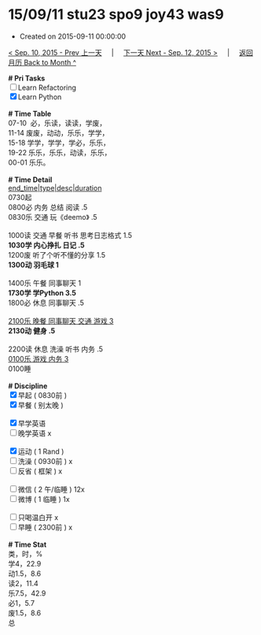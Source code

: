 # 15/09/11 stu23 spo9 joy43 was9

- Created on 2015-09-11 00:00:00

[< Sep. 10, 2015 - Prev 上一天](/_archived/lifelogs/2015/09/d10.md) &nbsp; &nbsp; | &nbsp; &nbsp; [下一天 Next - Sep. 12, 2015 >](/_archived/lifelogs/2015/09/d12.md) &nbsp; &nbsp; |  &nbsp; &nbsp; [返回月历 Back to Month ^](/_archived/lifelogs/2015/09/index.md)
<br/><div><strong># Pri Tasks</strong></div><div><input type="checkbox"/>Learn Refactoring</div><div><input checked="true" type="checkbox"/>Learn Python</div><div><br/></div><div><b># Time Table</b></div><div>07-10  必，乐读，读读，学废，</div><div>11-14 废废，动动，乐乐，学学，</div><div>15-18 学学，学学，学必，乐乐，</div><div>19-22 乐乐，乐乐，动读，乐乐，</div><div>00-01 乐乐。</div><div><br/></div><div><b># Time Detail</b></div><div><u>end_time|type|desc|duration</u></div><div>0730起</div><div>0800必 内务 总结 阅读 .5</div><div>0830乐 交通 玩《deemo》 .5</div><div><br/></div><div>1000读 交通 早餐 听书 思考日志格式 1.5</div><div><b>1030学 内心挣扎 日记 .5</b></div><div>1200废 听了个听不懂的分享 1.5</div><div><b>1300动 羽毛球 1</b></div><div><br clear="none"/></div><div>1400乐 午餐 同事聊天 1</div><div><strong>1730学 学Python 3.5</strong></div><div>1800必 休息 同事聊天 .5</div><div><br/></div><div><u>2100乐 晚餐 同事聊天 交通 游戏 3</u></div><div><b>2130动 健身 .5</b></div><div><b><br/></b></div><div>2200读 休息 洗澡 听书 内务 .5</div><div><u>0100乐 游戏 内务 3</u></div><div>0100睡</div><div><br/></div><div><b># Discipline</b></div><div><input checked="true" type="checkbox"/>早起 ( 0830前 ) </div><div><input checked="true" type="checkbox"/>早餐 ( 别太晚 ) </div><div><br/></div><div><input checked="true" type="checkbox"/>早学英语 </div><div><input type="checkbox"/>晚学英语 x</div><div><br/></div><div><input checked="true" type="checkbox"/>运动 ( 1 Rand ) </div><div><input type="checkbox"/>洗澡 ( 0930前 ) x</div><div><input type="checkbox"/>反省 ( 框架 ) x</div><div><br/></div><div><input type="checkbox"/>微信 ( 2 午/临睡 ) 12x</div><div><input type="checkbox"/>微博 ( 1 临睡 ) 1x</div><div><br/></div><div><input type="checkbox"/>只喝温白开 x</div><div><input type="checkbox"/>早睡 ( 2300前 ) x</div><div><br/></div><div><b># Time Stat</b></div><div>类，时，%<br clear="none"/>学4，22.9<br clear="none"/>动1.5，8.6<br clear="none"/>读2，11.4<br clear="none"/>乐7.5，42.9<br clear="none"/>必1，5.7<br clear="none"/>废1.5，8.6</div><div>总</div>
